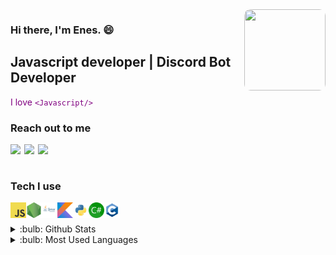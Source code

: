 <img src="https://i.hizliresim.com/aguswby.jpg" align="right" width="130" height="130" style="border-radius: 10px">

### Hi there, I'm Enes. :smile:

## Javascript developer | Discord Bot Developer

<font color="purple">I love `<Javascript/>` </font>

### Reach out to me

[<img  width="22" src="https://unpkg.com/simple-icons@v4/icons/youtube.svg" align="left" />][youtube]
[<img  width="22" src="https://unpkg.com/simple-icons@v4/icons/discord.svg" align="left"/>][discord]
[<img  width="22" src="https://unpkg.com/simple-icons@v4/icons/gmail.svg" align="left"/>][email]

<br />
<br />

### Tech I use

<img align="left" src="https://raw.githubusercontent.com/github/explore/80688e429a7d4ef2fca1e82350fe8e3517d3494d/topics/javascript/javascript.png" width="25" height="25" />
<img align="left" src="https://raw.githubusercontent.com/github/explore/80688e429a7d4ef2fca1e82350fe8e3517d3494d/topics/nodejs/nodejs.png" width="25" height="25" />
<img align="left" src="https://raw.githubusercontent.com/github/explore/80688e429a7d4ef2fca1e82350fe8e3517d3494d/topics/java/java.png" width="25" height="25" />
<img align="left" src="https://raw.githubusercontent.com/github/explore/80688e429a7d4ef2fca1e82350fe8e3517d3494d/topics/kotlin/kotlin.png" width="25" height="25" />
<img align="left" src="https://raw.githubusercontent.com/github/explore/80688e429a7d4ef2fca1e82350fe8e3517d3494d/topics/python/python.png" width="25" height="25" />
<img align="left" src="https://raw.githubusercontent.com/github/explore/80688e429a7d4ef2fca1e82350fe8e3517d3494d/topics/csharp/csharp.png" width="25" height="25" />
<img align="left" src="https://raw.githubusercontent.com/github/explore/80688e429a7d4ef2fca1e82350fe8e3517d3494d/topics/c/c.png" width="25" height="25" />

<br/>
<br/>

<details>
<summary>:bulb: Github Stats</summary>
<img src="https://github-readme-stats.vercel.app/api?username=MegaMini&theme=radical" >
</details>

<details>
<summary>:bulb:  Most Used Languages</summary>
<img src="https://github-readme-stats.vercel.app/api/top-langs/?username=MegaMini&layout=compact" >
</details>


[discord]: https://discord.gg/ezzNZDjq7w
[email]: https://mail.google.com/mail/u/0/#inbox?compose=DmwnWtMhFTFdxfdsBWkdkGhTcsxZCJSsXBFcVnfjtPdXxvwdZtNWPFqJXkMzmrBLWlTSVGCSfxLQ
[youtube]: https://www.youtube.com/channel/UC7IXq_FZB58f_lm_-3_1xPw
